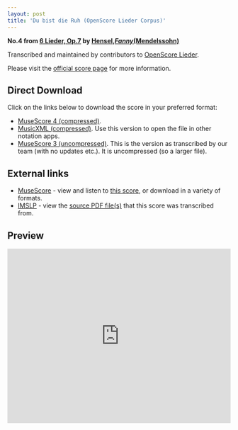 ```yaml
---
layout: post
title: 'Du bist die Ruh (OpenScore Lieder Corpus)'
---
```


__No.4 from [6 Lieder, Op.7](https://fourscoreandmore.org/openscore/lieder/Hensel%2C_Fanny_%28Mendelssohn%29/6_Lieder%2C_Op.7/) by [Hensel,_Fanny_(Mendelssohn)](https://fourscoreandmore.org/openscore/lieder/Hensel%2C_Fanny_%28Mendelssohn%29)__

Transcribed and maintained by contributors to [OpenScore Lieder].

Please visit the [official score page] for more information.

[official score page]: https://musescore.com/openscore-lieder-corpus/scores/5987937
[OpenScore Lieder]: https://musescore.com/openscore-lieder-corpus

## Direct Download

Click on the links below to download the score in your preferred format:
- [MuseScore 4 (compressed)](https://fourscoreandmore.org/openscore/lieder/Hensel%2C_Fanny_%28Mendelssohn%29/6_Lieder%2C_Op.7/4_Du_bist_die_Ruh.mscz).
- [MusicXML (compressed)](https://fourscoreandmore.org/openscore/lieder/Hensel%2C_Fanny_%28Mendelssohn%29/6_Lieder%2C_Op.7/4_Du_bist_die_Ruh.mxl). Use this version to open the file in other notation apps.
- [MuseScore 3 (uncompressed)](https://raw.githubusercontent.com/OpenScore/Lieder/refs/heads/main/scores/Hensel%2C_Fanny_%28Mendelssohn%29/6_Lieder%2C_Op.7/4_Du_bist_die_Ruh/lc5987937.mscx). This is the version as transcribed by our team (with no updates etc.). It is uncompressed (so a larger file).

## External links

- [MuseScore] - view and listen to [this score][MuseScore], or download in a variety of formats.
- [IMSLP] - view the [source PDF file(s)][IMSLP] that this score was transcribed from.

[MuseScore]: https://musescore.com/score/5987937
[IMSLP]: https://imslp.org/wiki/Special:ReverseLookup/558449

## Preview

<iframe width="100%" height="394" src="https://musescore.com/openscore-lieder-corpus/scores/5987937/embed" frameborder="0" allowfullscreen allow="autoplay; fullscreen"></iframe>
